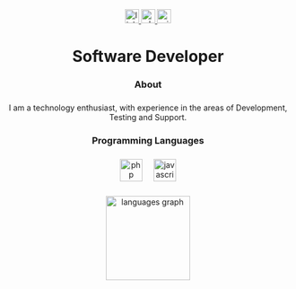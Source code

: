 <div align="center">
  <a href="https://www.linkedin.com/in/thiagow327/" target="_blank">
    <img src="https://img.shields.io/static/v1?message=LinkedIn&logo=linkedin&label=&color=0077B5&logoColor=white&labelColor=&style=for-the-badge" height="25" alt="linkedin logo"  />
  </a>
  <a href="https://wa.me/+5511990025253" target="_blank">
    <img src="https://img.shields.io/static/v1?message=Whatsapp&logo=whatsapp&label=&color=25D366&logoColor=white&labelColor=&style=for-the-badge" height="25" alt="whatsapp logo"  />
  </a>
  <a href="mailto:thiagosilva327@live.com?subject=&body=" target="_blank">
    <img src="https://img.shields.io/static/v1?message=Outlook&logo=microsoft-outlook&label=&color=0078D4&logoColor=white&labelColor=&style=for-the-badge" height="25" alt="microsoft-outlook logo"  />
  </a>
</div>

###

<h1 align="center">Software Developer</h1>

###

<h3 align="center">About</h3>

###

<p align="center">I am a technology enthusiast, with experience in the areas of Development, Testing and Support.</p>

###

<h3 align="center">Programming Languages</h3>

###

<div align="center">
  <img src="https://skillicons.dev/icons?i=php" height="40" alt="php logo"  />
  <img width="12" />
  <img src="https://skillicons.dev/icons?i=js" height="40" alt="javascript logo"  />
</div>

###

<div align="center">
  <img src="https://github-readme-stats.vercel.app/api/top-langs?username=thiagow327&locale=pt-br&hide_title=true&layout=compact&card_width=320&langs_count=5&theme=dracula&hide_border=false&order=2&custom_title=Linguagens" height="150" alt="languages graph"  />
</div>

###
